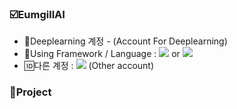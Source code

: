 ### ☑️EumgillAI 
- 🚀Deeplearning 계정 - (Account For Deeplearning)
- 💬Using Framework / Language  : <img src="https://img.shields.io/badge/PyTorch-EE4C2C?style=flat-square&logo=PyTorch&logoColor=white"/></a> or <img src="https://img.shields.io/badge/Python-blue?style=flat-square&logo=Python&logoColor=white"/>
- 🆔다른 계정 : <a href="https://github.com/Eumgill98" target="_blank"><img src="https://img.shields.io/badge/GiHub-181717?style=flat-square&logo=GitHub&logoColor=white"/></a> (Other account)


### 📖Project 

